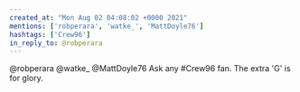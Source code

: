 ```yaml
---
created_at: "Mon Aug 02 04:08:02 +0000 2021"
mentions: ['robperara', 'watke_', 'MattDoyle76']
hashtags: ['Crew96']
in_reply_to: @robperara
---
```


@robperara @watke_ @MattDoyle76 Ask any #Crew96 fan. The extra 'G' is for glory.
